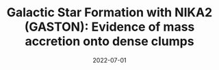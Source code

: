 ---
title: "Galactic Star Formation with NIKA2 (GASTON): Evidence of mass accretion onto dense clumps"
collection: publications
permalink: /publication/2022-07-01-Galactic-Star-Formation-with-NIKA2-GASTON-Evidence-of-mass-accretion-onto-dense-clumps
date: 2022-07-01
venue: 'In the proceedings of mm Universe @ NIKA2 - Observing the mm Universe with the NIKA2 Camera'
citation: ' A. Rigby,  R. Adam,  P. Ade et al., &quot;Galactic Star Formation with NIKA2 (GASTON): Evidence of mass accretion onto dense clumps.&quot; In the proceedings of mm Universe @ NIKA2 - Observing the mm Universe with the NIKA2 Camera, 2022.'
---